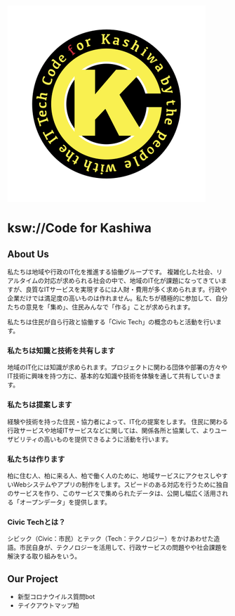 ![C4K_Logo](img/cfk-logo.png)
# ksw://Code for Kashiwa

## About Us
私たちは地域や行政のIT化を推進する協働グループです。
複雑化した社会、リアルタイムの対応が求められる社会の中で、地域のIT化が課題になってきていますが、良質なITサービスを実現するには人財・費用が多く求められます。行政や企業だけでは満足度の高いものは作れません。私たちが積極的に参加して、自分たちの意見を「集め」、住民みんなで「作る」ことが求められます。

私たちは住民が自ら行政と協働する「Civic Tech」の概念のもと活動を行います。

### 私たちは知識と技術を共有します
地域のIT化には知識が求められます。プロジェクトに関わる団体や部署の方々やIT技術に興味を持つ方に、基本的な知識や技術を体験を通して共有していきます。

### 私たちは提案します
経験や技術を持った住民・協力者によって、IT化の提案をします。
住民に関わる行政サービスや地域ITサービスなどに関しては、関係各所と協業して、よりユーザビリティの高いものを提供できるように活動を行います。

### 私たちは作ります
柏に住む人、柏に来る人、柏で働く人のために、地域サービスにアクセスしやすいWebシステムやアプリの制作をします。スピードのある対応を行うために独自のサービスを作り、このサービスで集められたデータは、公開し幅広く活用される「オープンデータ」を提供します。

### Civic Techとは？
シビック（Civic：市民）とテック（Tech：テクノロジー）をかけあわせた造語。市民自身が、テクノロジーを活用して、行政サービスの問題やや社会課題を解決する取り組みをいう。

## Our Project

- 新型コロナウイルス質問bot
- テイクアウトマップ柏
